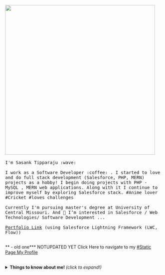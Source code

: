 <p align="left">
  <img src="https://media.giphy.com/media/lcM8hVXy87yN3aTjte/giphy-downsized-large.gif" width="480" height="480" class="giphy-embed"></img>
  <br><br>
  <samp>
    I'm Sasank Tipparaju :wave:
    <br><br>
    I work as a Software Developer :coffee: . I started to love and do full stack development (Salesforce, PHP, MERN) projects as a hobby! I begin doing projects with PHP - MySQL , MERN web applications. Along with it I continue to improve myself by exploring Salesforce stack.
  #Anime lover #Cricket #loves challenges
    <br><br>
    Currently I'm pursuing master's degree at University of Central Missouri. And 👀 I’m interested in Salesforce / Web Technologies/ Software Development ...
    <br><br>
  <a href ="https://sasank-tipparaju-dev-ed.my.site.com/" target="_blank">Portfolio Link</a>  (using Salesforce Lightning Framework (LWC, Flow))
  <br><br>
  
 ** - old one*** NOTUPDATED YET Click Here to navigate to my [#Static Page My Profile](https://sasank09.github.io/Sasank09/MyProfile/index.html)
  </samp>
</p>

<br>

<details>
  <summary> <b> Things to know about me! </b> <i>(click to expand!)</i> </summary>
  
  <br>
---
  - An enthusiastic traiblazer who explores and learn new features in Salesforce ecosystem
  - I'd also love to have any open opportunities coming to me related to Javascript full stack development - React, Node, Next and any upcoming JS frameworks
  
###  - Follow me on
   <a href="https://www.linkedin.com/in/sasank-tipparaju-806408184/">
    <img src="https://github.com/MikeCodesDotNET/ColoredBadges/blob/master/png/social/linkedin.png" alt="example badge" style="vertical-align:top margin:6px 4px">
  </a>
  <a href="https://trailblazer.me/id/sasank09">
    <img src="" alt="Trailhead" style="vertical-align:top margin:6px 4px">
  </a>
    <a href="https://www.instagram.com/sasank_09/?hl=en">
    <img src="https://github.com/MikeCodesDotNET/ColoredBadges/blob/master/png/social/instagram.png" alt="example badge" style="vertical-align:top margin:6px 4px">
  </a>
  
  
 



---

</p>

</details>




<!---
Sasank09/Sasank09 is a ✨ special ✨ repository because its `README.md` (this file) appears on your GitHub profile.
You can click the Preview link to take a look at your changes.
--->
